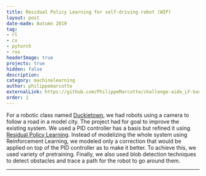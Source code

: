 ```yaml
---
title: Residual Policy Learning for self-driving robot (WIP)
layout: post
date-made: Autumn 2019
tag: 
- rl
- cv
- pytorch
- ros
headerImage: true
projects: true
hidden: false
description:
category: machinelearning
author: philippemarcotte
externalLink: https://github.com/PhilippeMarcotte/challenge-aido_LF-baseline-RL-sim-pytorch
order: 1
---
```


For a robotic class named [Duckietown](https://www.duckietown.org/research/ai-driving-olympics), we had robots using a camera to follow a road in a model city. The project had for goal to  improve the existing system. We used a PID controller has a basis but refined it using [Residual Policy Learning](https://arxiv.org/abs/1812.06298). Instead of modelizing the whole system using Reinforcement Learning, we modeled only a correction that would be applied on top of the PID controller as to make it better. To achieve this, we used variety of pretraining. Finally, we also used blob detection techniques to detect obstacles and trace a path for the robot to go around them.

---